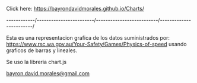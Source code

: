 Click here:
 https://bayrondavidmorales.github.io/Charts/
 
 ------------/------------------------/--------------------------/------------------------/
 
 Esta es una representacion grafica de los datos suministrados por: https://www.rsc.wa.gov.au/Your-Safety/Games/Physics-of-speed
 usando graficos de barras y lineales.
 
 Se uso la libreria chart.js
 
 
 
 
 bayron.david.morales@gmail.com
 
